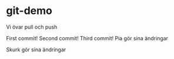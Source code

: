 # git-demo
Vi övar pull och push

First commit!
Second commit!
Third commit!
Pia gör sina ändringar 

Skurk gör sina ändringar
